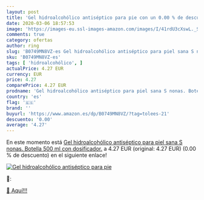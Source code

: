 ```yaml
---
layout: post
title: 'Gel hidroalcohólico antiséptico para pie con un 0.00 % de descuento'
date: 2020-03-06 18:57:53
image: 'https://images-eu.ssl-images-amazon.com/images/I/41rdU3cXswL._SL400_.jpg'
comments: true
category: ofertas
author: ring
slug: 'B0749MN8VZ-es Gel hidroalcohólico antiséptico para piel sana S nonas....'
sku: 'B0749MN8VZ-es'
tags: [ 'hidroalcohólico', ]
actualPrice: 4.27 EUR
currency: EUR
price: 4.27
comparePrice: 4.27 EUR
prodname: 'Gel hidroalcohólico antiséptico para piel sana S nonas. Botella 500 ml con dosificador.'
country: 'es'
flag: '🇪🇸'
brand: ''
buyurl: 'https://www.amazon.es/dp/B0749MN8VZ/?tag=tolees-21'
descuento: '0.00'
average: '4.27'
---
```


En este momento está [Gel hidroalcohólico antiséptico para piel sana S nonas. Botella 500 ml con dosificador.](https://www.amazon.es/dp/B0749MN8VZ/?tag=tolees-21) a 4.27 EUR (original: 4.27 EUR) (0.00 %  de descuento) en el siguiente enlace!

[![Gel hidroalcohólico antiséptico para pie](https://images-eu.ssl-images-amazon.com/images/I/41rdU3cXswL._SL400_.jpg)](https://www.amazon.es/dp/B0749MN8VZ/?tag=tolees-21)

🔎:


[🛒 Aquí!!!](https://www.amazon.es/dp/B0749MN8VZ/?tag=tolees-21)
